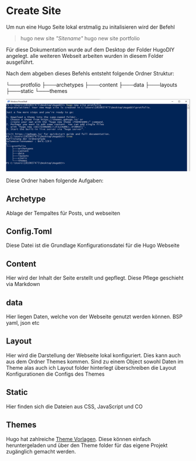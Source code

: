 <h1>Create Site</h1>

Um nun eine Hugo Seite lokal erstmalig zu initalisieren wird der Befehl

> hugo new site *"Sitename"*
> hugo new site portfolio

Für diese Dokumentation wurde auf dem Desktop der Folder HugoDIY  angelegt. alle weiteren Webseit arbeiten wurden in diesem Folder ausgeführt.

Nach dem abgeben dieses Befehls entsteht folgende Ordner Struktur: 

└───protfolio
    ├───archetypes
    ├───content
    ├───data
    ├───layouts
    ├───static
    └───themes


![](imgs/2020-10-16-13-28-10.png) 


Diese Ordner haben folgende Aufgaben:

## Archetype
Ablage der Tempaltes für Posts, und webseiten

## Config.Toml
Diese Datei ist die Grundlage Konfigurationsdatei für die Hugo Webseite

## Content
Hier wird der Inhalt der Seite erstellt und gepflegt. Diese Pflege geschieht via Markdown

## data 
Hier liegen Daten, welche von der Webseite genutzt werden können. BSP yaml, json etc

## Layout
Hier wird die Darstellung der Webseite lokal konfiguriert. Dies kann auch aus dem Ordner Themes kommen. Sind zu einem Object sowohl Daten im Theme alas auch ich Layout folder hinterlegt überschreiben die Layout Konfigurationen die Configs des Themes

## Static
Hier finden sich die Dateien aus CSS, JavaScript und CO 

## Themes
Hugo hat zahlreiche [Theme Vorlagen](https://themes.gohugo.io/). Diese können einfach heruntergeladen und über den Theme folder für das eigene Projekt zugänglich gemacht werden.
